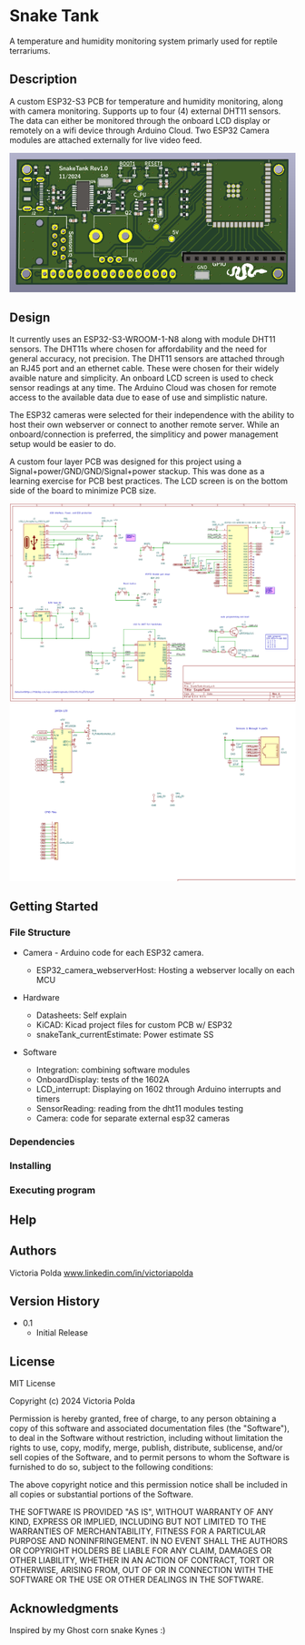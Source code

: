# Snake Tank

A temperature and humidity monitoring system primarly used for reptile terrariums. 

## Description

A custom ESP32-S3 PCB for temperature and humidity monitoring, along with camera monitoring. Supports up to four (4) external DHT11 sensors. The data can either be monitored through the onboard LCD display or remotely on a wifi device through Arduino Cloud. Two ESP32 Camera modules are attached externally for live video feed.

![SnakeTank PCB in KiCad 3D View](images/pcb.PNG/?raw=true "SnakeTank PCB in KiCAD 3D viewer")

## Design

It currently uses an ESP32-S3-WROOM-1-N8 along with module DHT11 sensors. The DHT11s where chosen for affordability and the need for general accuracy, not precision.
The DHT11 sensors are attached through an RJ45 port and an ethernet cable. These were chosen for their widely avaible nature and simplicity.
An onboard LCD screen is used to check sensor readings at any time. 
The Arduino Cloud was chosen for remote access to the available data due to ease of use and simplistic nature.

The ESP32 cameras were selected for their independence with the ability to host their own webserver or connect to another remote server. While an onboard/connection is preferred, the simpliticy and power management setup would be easier to do.

A custom four layer PCB was designed for this project using a Signal+power/GND/GND/Signal+power stackup. This was done as a learning exercise for PCB best practices. The LCD screen is on the bottom side of the board to minimize PCB size.

![SnakeTank PCB Schematic Main](images/sch_1.PNG/?raw=true "SnakeTank PCB Schematic Main")
![SnakeTank PCB Schematic Peripherals](images/sch_2.PNG/?raw=true "SnakeTank PCB Schematic Periphs")

## Getting Started

### File Structure
- Camera - Arduino code for each ESP32 camera. 
   - ESP32_camera_webserverHost: Hosting a webserver locally on each MCU

- Hardware
   - Datasheets: Self explain
   - KiCAD: Kicad project files for custom PCB w/ ESP32
   - snakeTank_currentEstimate: Power estimate SS
 
- Software
   - Integration: combining software modules
   - OnboardDisplay: tests of the 1602A
   - LCD_interrupt: Displaying on 1602 through Arduino interrupts and timers 
   - SensorReading: reading from the dht11 modules testing
   - Camera: code for separate external esp32 cameras
  
### Dependencies


### Installing


### Executing program


## Help

## Authors

Victoria Polda
www.linkedin.com/in/victoriapolda

## Version History

* 0.1
    * Initial Release

## License

MIT License

Copyright (c) 2024 Victoria Polda

Permission is hereby granted, free of charge, to any person obtaining a copy
of this software and associated documentation files (the "Software"), to deal
in the Software without restriction, including without limitation the rights
to use, copy, modify, merge, publish, distribute, sublicense, and/or sell
copies of the Software, and to permit persons to whom the Software is
furnished to do so, subject to the following conditions:

The above copyright notice and this permission notice shall be included in all
copies or substantial portions of the Software.

THE SOFTWARE IS PROVIDED "AS IS", WITHOUT WARRANTY OF ANY KIND, EXPRESS OR
IMPLIED, INCLUDING BUT NOT LIMITED TO THE WARRANTIES OF MERCHANTABILITY,
FITNESS FOR A PARTICULAR PURPOSE AND NONINFRINGEMENT. IN NO EVENT SHALL THE
AUTHORS OR COPYRIGHT HOLDERS BE LIABLE FOR ANY CLAIM, DAMAGES OR OTHER
LIABILITY, WHETHER IN AN ACTION OF CONTRACT, TORT OR OTHERWISE, ARISING FROM,
OUT OF OR IN CONNECTION WITH THE SOFTWARE OR THE USE OR OTHER DEALINGS IN THE
SOFTWARE.

## Acknowledgments

Inspired by my Ghost corn snake Kynes :) 
